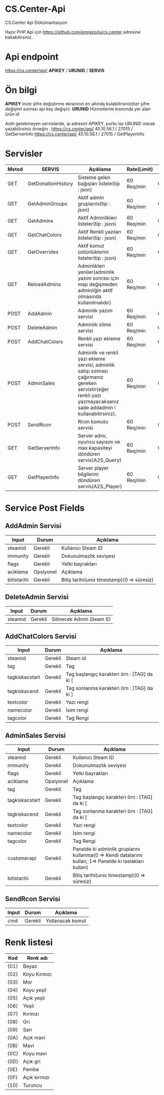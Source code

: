 # CS.Center-Api
CS.Center Api Dökümantasyon

Hazır PHP Api için https://github.com/emrezorlu/cs.center adresine bakabilirsiniz.

# Api endpoint
https://cs.center/api/ **APIKEY** / **URUNID** / **SERVIS**

# Ön bilgi
**APIKEY** inize şifre değiştirme ekranının en altında bulabilirsiniz(her şifre değişimi sonrası api key değişir).
**URUNID** Hizmetlerim kısmında yer alan ürün id

Auth gerekmeyen servislerde, ip adresini APIKEY, portu ise URUNID olarak yazabilirsiniz
örneğin :
https://cs.center/api/ 45.10.56.1 / 27015 / GetServerInfo
https://cs.center/api/ 45.10.56.1 / 27015 / GetPlayerInfo


# Servisler

Metod | SERVIS | Açıklama | Rate(Limit) | Auth
------------- | ------------- | ------------- | ------------- | ------------- 
GET | GetDonationHistory | Sisteme gelen bağışları listele(tip : json) | 60 Req/min | Gerekli 
GET | GetAdminGroups | Aktif admin gruplarını(tip : json) | 60 Req/min | Gerekli 
GET | GetAdmins | Aktif Adminlikleri listeler(tip : json) | 60 Req/min | Gerekli 
GET | GetChatColors | Aktif Renkli yazıları listeler(tip : json) | 60 Req/min | Gerekli 
GET | GetOverrides | Aktif komut üstünlüklerini listeler(tip : json) | 60 Req/min | Gerekli 
GET | ReloadAdmins | Adminlikleri yeniler(adminlik yazım sonrası için map değişmeden adminliğin aktif olmasında kullanılmalıdır) | 60 Req/min | Gerekli 
POST | AddAdmin | Adminlik yazım servisi | 60 Req/min | Gerekli 
POST | DeleteAdmin | Adminlik silme servisi | 60 Req/min | Gerekli 
POST | AddChatColors | Renkli yazı ekleme servisi | 60 Req/min | Gerekli 
POST | AdminSales | Adminlik ve renkli yazı ekleme servisi, adminlik satışı sonrası çağırmanız gereken servistir(eğer renkli yazı yazmayacaksanız sade addadmin i kullanabilirsiniz). | 60 Req/min | Gerekli 
POST | SendRcon | Rcon komutu servisi | 60 Req/min | Gerekli 
GET | GetServerInfo | Server adını, oyuncu sayısını ve max kapasiteyi döndüren servis(A2S_Query) | 60 Req/min | Gereksiz 
GET | GetPlayerInfo | Server player bilgilerini döndüren servis(A2S_Player) | 60 Req/min | Gereksiz

# Service Post Fields

## AddAdmin Servisi

Input | Durum | Açıklama
------------- | ------------- | -------------
steamid | Gerekli | Kullanıcı Steam ID
immunity | Gerekli | Dokunulmazlık seviyesi
flags | Gerekli | Yetki bayrakları
aciklama | Opsiyonel | Açıklama
bitistarihi | Gerekli | Bitiş tarihi(unix timestamp)(0 => süresiz)

## DeleteAdmin Servisi

Input | Durum | Açıklama
------------- | ------------- | -------------
steamid | Gerekli | Silinecek Admin Steam ID

## AddChatColors Servisi

Input | Durum | Açıklama
------------- | ------------- | -------------
steamid | Gerekli | Steam id
tag | Gerekli | Tag
tagkiskacstart | Gerekli | Tag başlangıç karakteri örn : [TAG] da ki [
tagkiskacend | Gerekli | Tag sonlanma karakteri örn : [TAG] da ki ]
textcolor | Gerekli | Yazı rengi
namecolor | Gerekli | İsim rengi
tagcolor | Gerekli | Tag Rengi

## AdminSales Servisi

Input | Durum | Açıklama
------------- | ------------- | -------------
steamid | Gerekli | Kullanıcı Steam ID
immunity | Gerekli | Dokunulmazlık seviyesi
flags | Gerekli | Yetki bayrakları
aciklama | Opsiyonel | Açıklama
tag | Gerekli | Tag
tagkiskacstart | Gerekli | Tag başlangıç karakteri örn : [TAG] da ki [
tagkiskacend | Gerekli | Tag sonlanma karakteri örn : [TAG] da ki ]
textcolor | Gerekli | Yazı rengi
namecolor | Gerekli | İsim rengi
tagcolor | Gerekli | Tag Rengi
customerapi | Gerekli | Panelde ki adminlik gruplarını kullanma(0 => Kendi datalarımı kullan, 1=> Panelde ki taslakları kullan)
bitistarihi | Gerekli | Bitiş tarihi(unix timestamp)(0 => süresiz)

## SendRcon Servisi

Input | Durum | Açıklama
------------- | ------------- | -------------
cmd | Gerekli | Yollanacak komut

# Renk listesi

Kod| Renk adı
------------- | -------------
{01}|Beyaz
{02}|Koyu Kırmızı
{03}|Mor
{04}|Koyu yeşil
{05}|Açık yeşil
{06}|Yeşil
{07}|Kırmızı
{08}|Gri
{09}|Sarı
{0A}|Açık mavi
{0B}|Mavi
{0C}|Koyu mavi
{0D}|Açık gri
{0E}|Pembe
{0F}|Açık kırmızı
{10}|Turuncu
